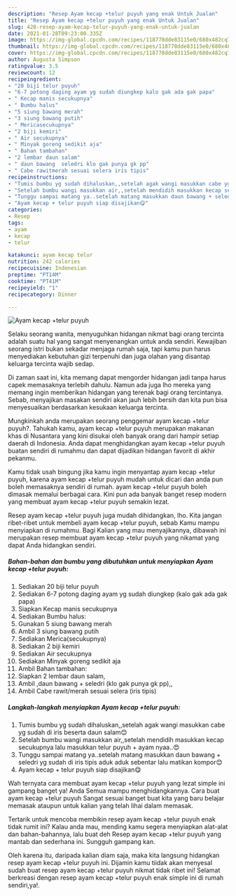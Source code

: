 ```yaml
---
description: "Resep Ayam kecap +telur puyuh yang enak Untuk Jualan"
title: "Resep Ayam kecap +telur puyuh yang enak Untuk Jualan"
slug: 428-resep-ayam-kecap-telur-puyuh-yang-enak-untuk-jualan
date: 2021-01-28T09:23:00.335Z
image: https://img-global.cpcdn.com/recipes/118778dde83115e0/680x482cq70/ayam-kecap-telur-puyuh-foto-resep-utama.jpg
thumbnail: https://img-global.cpcdn.com/recipes/118778dde83115e0/680x482cq70/ayam-kecap-telur-puyuh-foto-resep-utama.jpg
cover: https://img-global.cpcdn.com/recipes/118778dde83115e0/680x482cq70/ayam-kecap-telur-puyuh-foto-resep-utama.jpg
author: Augusta Simpson
ratingvalue: 3.5
reviewcount: 12
recipeingredient:
- "20 biji telur puyuh"
- "6-7 potong daging ayam yg sudah diungkep kalo gak ada gak papa"
- " Kecap manis secukupnya"
- " Bumbu halus"
- "5 siung bawang merah"
- "3 siung bawang putih"
- " Mericasecukupnya"
- "2 biji kemiri"
- " Air secukupnya"
- " Minyak goreng sedikit aja"
- " Bahan tambahan"
- "2 lembar daun salam"
- " daun bawang  seledri klo gak punya gk pp"
- " Cabe rawitmerah sesuai selera iris tipis"
recipeinstructions:
- "Tumis bumbu yg sudah dihaluskan,,setelah agak wangi masukkan cabe yg sudah di iris beserta daun salam😊"
- "Setelah bumbu wangi masukkan air,,setelah mendidih masukkan kecap secukupnya lalu masukkan telur puyuh + ayam nyaa..😍"
- "Tunggu sampai matang ya..setelah matang masukkan daun bawang + seledri yg sudah di iris tipis aduk aduk sebentar lalu matikan kompor😊"
- "Ayam kecap + telur puyuh siap disajikan😋"
categories:
- Resep
tags:
- ayam
- kecap
- telur

katakunci: ayam kecap telur 
nutrition: 242 calories
recipecuisine: Indonesian
preptime: "PT14M"
cooktime: "PT41M"
recipeyield: "1"
recipecategory: Dinner

---
```



![Ayam kecap +telur puyuh](https://img-global.cpcdn.com/recipes/118778dde83115e0/680x482cq70/ayam-kecap-telur-puyuh-foto-resep-utama.jpg)

Selaku seorang wanita, menyuguhkan hidangan nikmat bagi orang tercinta adalah suatu hal yang sangat menyenangkan untuk anda sendiri. Kewajiban seorang istri bukan sekadar menjaga rumah saja, tapi kamu pun harus menyediakan kebutuhan gizi terpenuhi dan juga olahan yang disantap keluarga tercinta wajib sedap.

Di zaman  saat ini, kita memang dapat mengorder hidangan jadi tanpa harus capek memasaknya terlebih dahulu. Namun ada juga lho mereka yang memang ingin memberikan hidangan yang terenak bagi orang tercintanya. Sebab, menyajikan masakan sendiri akan jauh lebih bersih dan kita pun bisa menyesuaikan berdasarkan kesukaan keluarga tercinta. 



Mungkinkah anda merupakan seorang penggemar ayam kecap +telur puyuh?. Tahukah kamu, ayam kecap +telur puyuh merupakan makanan khas di Nusantara yang kini disukai oleh banyak orang dari hampir setiap daerah di Indonesia. Anda dapat menghidangkan ayam kecap +telur puyuh buatan sendiri di rumahmu dan dapat dijadikan hidangan favorit di akhir pekanmu.

Kamu tidak usah bingung jika kamu ingin menyantap ayam kecap +telur puyuh, karena ayam kecap +telur puyuh mudah untuk dicari dan anda pun boleh memasaknya sendiri di rumah. ayam kecap +telur puyuh boleh dimasak memalui berbagai cara. Kini pun ada banyak banget resep modern yang membuat ayam kecap +telur puyuh semakin lezat.

Resep ayam kecap +telur puyuh juga mudah dihidangkan, lho. Kita jangan ribet-ribet untuk membeli ayam kecap +telur puyuh, sebab Kamu mampu menyiapkan di rumahmu. Bagi Kalian yang mau menyajikannya, dibawah ini merupakan resep membuat ayam kecap +telur puyuh yang nikamat yang dapat Anda hidangkan sendiri.

<!--inarticleads1-->

##### Bahan-bahan dan bumbu yang dibutuhkan untuk menyiapkan Ayam kecap +telur puyuh:

1. Sediakan 20 biji telur puyuh
1. Sediakan 6-7 potong daging ayam yg sudah diungkep (kalo gak ada gak papa)
1. Siapkan  Kecap manis secukupnya
1. Sediakan  Bumbu halus:
1. Gunakan 5 siung bawang merah
1. Ambil 3 siung bawang putih
1. Sediakan  Merica(secukupnya)
1. Sediakan 2 biji kemiri
1. Sediakan  Air secukupnya
1. Sediakan  Minyak goreng sedikit aja
1. Ambil  Bahan tambahan:
1. Siapkan 2 lembar daun salam,
1. Ambil  ,daun bawang + seledri (klo gak punya gk pp),,
1. Ambil  Cabe rawit/merah sesuai selera (iris tipis)




<!--inarticleads2-->

##### Langkah-langkah menyiapkan Ayam kecap +telur puyuh:

1. Tumis bumbu yg sudah dihaluskan,,setelah agak wangi masukkan cabe yg sudah di iris beserta daun salam😊
1. Setelah bumbu wangi masukkan air,,setelah mendidih masukkan kecap secukupnya lalu masukkan telur puyuh + ayam nyaa..😍
1. Tunggu sampai matang ya..setelah matang masukkan daun bawang + seledri yg sudah di iris tipis aduk aduk sebentar lalu matikan kompor😊
1. Ayam kecap + telur puyuh siap disajikan😋




Wah ternyata cara membuat ayam kecap +telur puyuh yang lezat simple ini gampang banget ya! Anda Semua mampu menghidangkannya. Cara buat ayam kecap +telur puyuh Sangat sesuai banget buat kita yang baru belajar memasak ataupun untuk kalian yang telah lihai dalam memasak.

Tertarik untuk mencoba membikin resep ayam kecap +telur puyuh enak tidak rumit ini? Kalau anda mau, mending kamu segera menyiapkan alat-alat dan bahan-bahannya, lalu buat deh Resep ayam kecap +telur puyuh yang mantab dan sederhana ini. Sungguh gampang kan. 

Oleh karena itu, daripada kalian diam saja, maka kita langsung hidangkan resep ayam kecap +telur puyuh ini. Dijamin kamu tiidak akan menyesal sudah buat resep ayam kecap +telur puyuh nikmat tidak ribet ini! Selamat berkreasi dengan resep ayam kecap +telur puyuh enak simple ini di rumah sendiri,ya!.

